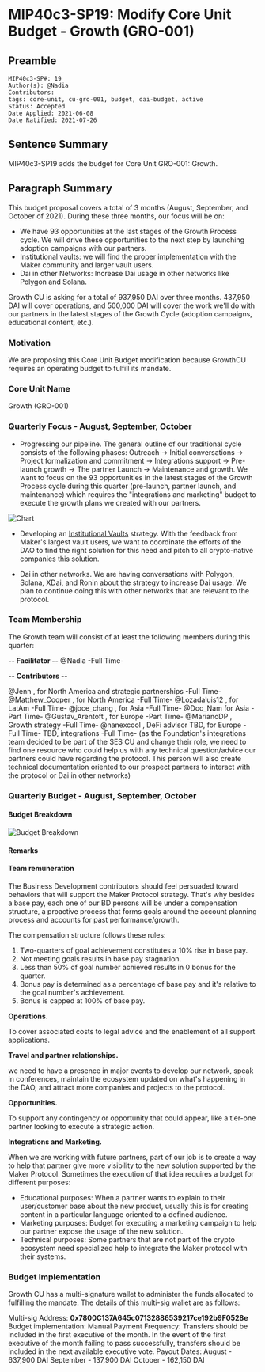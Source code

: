 # MIP40c3-SP19: Modify Core Unit Budget - Growth (GRO-001)

## Preamble

```
MIP40c3-SP#: 19
Author(s): @Nadia
Contributors:
tags: core-unit, cu-gro-001, budget, dai-budget, active
Status: Accepted
Date Applied: 2021-06-08
Date Ratified: 2021-07-26
```

## Sentence Summary

MIP40c3-SP19 adds the budget for Core Unit GRO-001: Growth.

## Paragraph Summary

This budget proposal covers a total of 3 months (August, September, and October of 2021). During these three months, our focus will be on:

* We have 93 opportunities at the last stages of the Growth Process cycle. We will drive these opportunities to the next step by launching adoption campaigns with our partners.
* Institutional vaults: we will find the proper implementation with the Maker community and larger vault users.
* Dai in other Networks: Increase Dai usage in other networks like Polygon and Solana.

Growth CU is asking for a total of 937,950 DAI over three months. 437,950 DAI will cover operations, and 500,000 DAI will cover the work we'll do with our partners in the latest stages of the Growth Cycle (adoption campaigns, educational content, etc.).

### Motivation

We are proposing this Core Unit Budget modification because GrowthCU requires an operating budget to fulfill its mandate.

### Core Unit Name

Growth (GRO-001)

### Quarterly Focus - August, September, October

* Progressing our pipeline. The general outline of our traditional cycle consists of the following phases: Outreach → Initial conversations → Project formalization and commitment → Integrations support → Pre-launch growth → The partner Launch → Maintenance and growth. We want to focus on the 93 opportunities in the latest stages of the Growth Process cycle during this quarter (pre-launch, partner launch, and maintenance) which requires the "integrations and marketing" budget to execute the growth plans we created with our partners.

![Chart](https://github.com/makerdao/mips/blob/master/MIP40/MIP40c3-Subproposals/supporting_materials/MIP40c3-SP19/distribution.png)

* Developing an [Institutional Vaults](https://forum.makerdao.com/t/institutional-vaults/8637/6) strategy. With the feedback from Maker's largest vault users, we want to coordinate the efforts of the DAO to find the right solution for this need and pitch to all crypto-native companies this solution.

* Dai in other networks. We are having conversations with Polygon, Solana, XDai, and Ronin about the strategy to increase Dai usage. We plan to continue doing this with other networks that are relevant to the protocol.

### Team Membership

The Growth team will consist of at least the following members during this quarter:

**-- Facilitator --**
@Nadia  -Full Time-

**-- Contributors --**

@Jenn , for North America and strategic partnerships -Full Time-
@Matthew_Cooper , for North America -Full Time-
@Lozadaluis12 , for LatAm -Full Time-
@joce_chang , for Asia -Full Time-
@Doo_Nam  for Asia -Part Time-
@Gustav_Arentoft , for Europe -Part Time-
@MarianoDP , Growth strategy  -Full Time-
@nanexcool , DeFi advisor
TBD, for Europe -Full Time-
TBD, integrations -Full Time- (as the Foundation's integrations team decided to be part of the SES CU and change their role, we need to find one resource who could help us with any technical question/advice our partners could have regarding the protocol. This person will also create technical documentation oriented to our prospect partners to interact with the protocol or Dai in other networks)

### Quarterly Budget - August, September, October

#### Budget Breakdown

![Budget Breakdown](https://github.com/makerdao/mips/blob/master/MIP40/MIP40c3-Subproposals/supporting_materials/MIP40c3-SP19/budget_breakdown.png)

#### Remarks

#### Team remuneration

The Business Development contributors should feel persuaded toward behaviors that will support the Maker Protocol strategy. That's why besides a base pay, each one of our BD persons will be under a compensation structure, a proactive process that forms goals around the account planning process and accounts for past performance/growth.

The compensation structure follows these rules:

1. Two-quarters of goal achievement constitutes a 10% rise in base pay.
2. Not meeting goals results in base pay stagnation.
3. Less than 50% of goal number achieved results in 0 bonus for the quarter.
4. Bonus pay is determined as a percentage of base pay and it's relative to the goal number's achievement.
5. Bonus is capped at 100% of base pay.

**Operations.**

To cover associated costs to legal advice and the enablement of all support applications.

**Travel and partner relationships.**

we need to have a presence in major events to develop our network, speak in conferences, maintain the ecosystem updated on what's happening in the DAO, and attract more companies and projects to the protocol.

**Opportunities.**

To support any contingency or opportunity that could appear, like a tier-one partner looking to execute a strategic action.

**Integrations and Marketing.**

When we are working with future partners, part of our job is to create a way to help that partner give more visibility to the new solution supported by the Maker Protocol. Sometimes the execution of that idea requires a budget for different purposes:

* Educational purposes: When a partner wants to explain to their user/customer base about the new product, usually this is for creating content in a particular language oriented to a defined audience.
* Marketing purposes: Budget for executing a marketing campaign to help our partner expose the usage of the new solution.
* Technical purposes: Some partners that are not part of the crypto ecosystem need specialized help to integrate the Maker protocol with their systems.

### Budget Implementation

Growth CU has a multi-signature wallet to administer the funds allocated to fulfilling the mandate. The details of this multi-sig wallet are as follows:

Multi-sig Address: **0x7800C137A645c07132886539217ce192b9F0528e**
Budget implementation: Manual
Payment Frequency: Transfers should be included in the first executive of the month. In the event of the first executive of the month failing to pass successfully, transfers should be included in the next available executive vote.
Payout Dates:
August - 637,900 DAI
September - 137,900 DAI
October - 162,150 DAI

